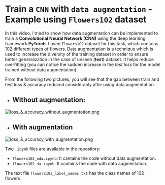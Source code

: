 # Train a `CNN` with `data augmentation` - Example using `Flowers102` dataset

In this video, I tried to show how data augmentation can be implemented to train a __Convolutional Neural Network (CNN)__ using the deep learning framework __PyTorch__. I used `Flowers102` dataset for this task, which contains 102 different types of flowers. Data augmentation is a technique which is used to increase the diversity of the training dataset in order to ensure better generalization in the case of unseen (__test__) dataset. It helps reduce overfitting (you can notice the sudden increase in the _test loss_ for the model trained without data augmentation).

From the following two pictures, you will see that the gap between train and test loss & accuracy reduced considerably after using data augmentation.

- ## Without augmentation:

![loss_&_accuracy_without_augmentation.png](https://github.com/randomaccess2023/MG2023/blob/main/Video%2058/loss_&_accuracy_without_augmentation.png "loss_&_accuracy_without_augmentation.png")

- ## With augmentation

![loss_&_accuracy_with_augmentation.png](https://github.com/randomaccess2023/MG2023/blob/main/Video%2058/loss_&_accuracy_with_augmentation.png "loss_&_accuracy_with_augmentation.png")

Two `.ipynb` files are available in the repository:
- `flowers102_wda.ipynb`: It cantains the code without data augmentation.
- `flowers102_da.ipynb`: It contains the code with data augmentation.

The text file `flowers102_label_names.txt` has the class names of 102 flowers.
